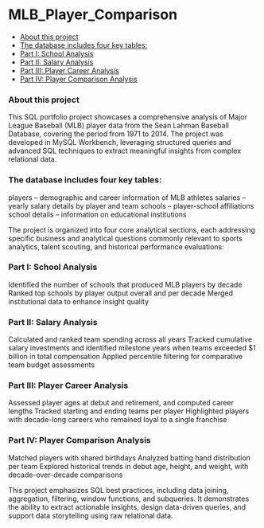 # MLB_Player_Comparison

- [About this project](#about-this-project)
- [The database includes four key tables:](#the-database-includes-four-key-tables:)
- [Part I: School Analysis](#part-I:-school-analysis)
- [Part II: Salary Analysis](#part-II:-salary-analysis)
- [Part III: Player Career Analysis](#part-III:-player-career-analysis)
- [Part IV: Player Comparison Analysis](#part-IV:-player-comparison-analysis)

### About this project
This SQL portfolio project showcases a comprehensive analysis of Major League Baseball (MLB) player data from the Sean Lahman Baseball Database, covering the period from 1971 to 2014. The project was developed in MySQL Workbench, leveraging structured queries and advanced SQL techniques to extract meaningful insights from complex relational data.

### The database includes four key tables:

players – demographic and career information of MLB athletes
salaries – yearly salary details by player and team
schools – player-school affiliations
school details – information on educational institutions

The project is organized into four core analytical sections, each addressing specific business and analytical questions commonly relevant to sports analytics, talent scouting, and historical performance evaluations:

### Part I: School Analysis

Identified the number of schools that produced MLB players by decade
Ranked top schools by player output overall and per decade
Merged institutional data to enhance insight quality

### Part II: Salary Analysis

Calculated and ranked team spending across all years
Tracked cumulative salary investments and identified milestone years when teams exceeded $1 billion in total compensation
Applied percentile filtering for comparative team budget assessments

### Part III: Player Career Analysis

Assessed player ages at debut and retirement, and computed career lengths
Tracked starting and ending teams per player
Highlighted players with decade-long careers who remained loyal to a single franchise

### Part IV: Player Comparison Analysis

Matched players with shared birthdays
Analyzed batting hand distribution per team
Explored historical trends in debut age, height, and weight, with decade-over-decade comparisons

This project emphasizes SQL best practices, including data joining, aggregation, filtering, window functions, and subqueries. It demonstrates the ability to extract actionable insights, design data-driven queries, and support data storytelling using raw relational data.

